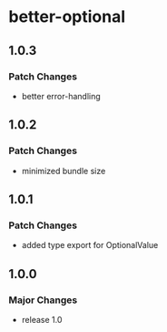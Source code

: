 # better-optional

## 1.0.3

### Patch Changes

- better error-handling

## 1.0.2

### Patch Changes

- minimized bundle size

## 1.0.1

### Patch Changes

- added type export for OptionalValue

## 1.0.0

### Major Changes

- release 1.0
